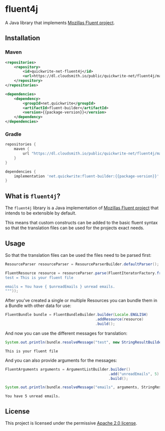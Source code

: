 # fluent4j
A Java library that implements [Mozillas Fluent project](https://www.projectfluent.org/).

## Installation
### Maven
```xml
<repositories>
    <repository>
        <id>quickwrite-net-fluent4j</id>
        <url>https://dl.cloudsmith.io/public/quickwrite-net/fluent4j/maven/</url>
    </repository>
</repositories>
```
```xml
<dependencies>
    <dependency>
        <groupId>net.quickwrite</groupId>
        <artifactId>fluent-builder</artifactId>
        <version>{{package-version}}</version>
    </dependency>
</dependencies>
```

### Gradle
```groovy
repositories {
    maven {
        url "https://dl.cloudsmith.io/public/quickwrite-net/fluent4j/maven/"
    }
}
```
```groovy
dependencies {
    implementation 'net.quickwrite:fluent-builder:{{package-version}}'
}
```

## What is `fluent4j`?
The `fluent4j` library is a Java implementation of [Mozillas Fluent project](https://www.projectfluent.org/) that 
intends to be extensible by default.

This means that custom constructs can be added to the basic fluent syntax so that the translation files can be used 
for the projects exact needs.

## Usage
So that the translation files can be used the files need to be parsed first:
```java
ResourceParser resourceParser = ResourceParserBuilder.defaultParser();

FluentResource resource = resourceParser.parse(FluentIteratorFactory.fromString("""
test = This is your fluent file

emails = You have { $unreadEmails } unread emails.
"""));
```

After you've created a single or multiple Resources you can bundle them in a Bundle with other data for use:
```java
FluentBundle bundle = FluentBundleBuilder.builder(Locale.ENGLISH)
                                         .addResource(resource)
                                         .build();
```

And now you can use the different messages for translation:
```java
System.out.println(bundle.resolveMessage("test", new StringResultBuilder()).get());
```

```console
This is your fluent file
```

And you can also provide arguments for the messages:
```java
FluentArguments arguments = ArgumentListBuilder.builder()
                                               .add("unreadEmails", 5)
                                               .build();

System.out.println(bundle.resolveMessage("emails", arguments, StringResultFactory.construct()).get());
```

```console
You have 5 unread emails.
```

## License
This project is licensed under the permissive [Apache 2.0 license](LICENSE).
